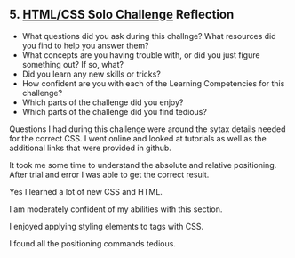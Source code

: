 ## 5. [HTML/CSS Solo Challenge](5_HTML_CSS_solo_challenge/readme.md) Reflection

* What questions did you ask during this challnge? What resources did you find to help you answer them?  
* What concepts are you having trouble with, or did you just figure something out? If so, what?  
* Did you learn any new skills or tricks?
* How confident are you with each of the Learning Competencies for this challenge? 
* Which parts of the challenge did you enjoy?
* Which parts of the challenge did you find tedious?

Questions I had during this challenge were around the sytax details needed for the correct CSS.  I went online and looked at tutorials as well as the additional links that were provided in github.

It took me some time to understand the absolute and relative positioning.  After trial and error I was able to get the correct result.

Yes I learned a lot of new CSS and HTML.

I am moderately confident of my abilities with this section.

I enjoyed applying styling elements to tags with CSS.

I found all the positioning commands tedious.